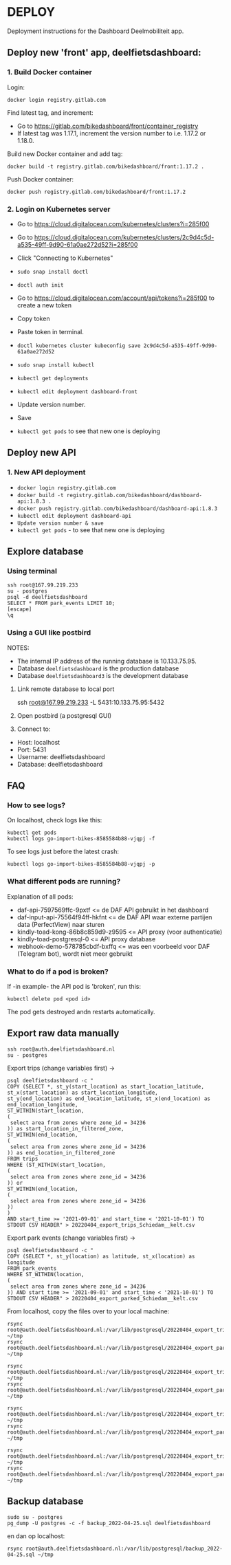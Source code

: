 # DEPLOY

Deployment instructions for the Dashboard Deelmobiliteit app.

## Deploy new 'front' app, deelfietsdashboard:

### 1. Build Docker container

Login:

    docker login registry.gitlab.com

Find latest tag, and increment:

- Go to https://gitlab.com/bikedashboard/front/container_registry
- If latest tag was 1.17.1, increment the version number to i.e. 1.17.2 or 1.18.0.

Build new Docker container and add tag:

    docker build -t registry.gitlab.com/bikedashboard/front:1.17.2 .

Push Docker container:

    docker push registry.gitlab.com/bikedashboard/front:1.17.2

### 2. Login on Kubernetes server

- Go to https://cloud.digitalocean.com/kubernetes/clusters?i=285f00
- Go to https://cloud.digitalocean.com/kubernetes/clusters/2c9d4c5d-a535-49ff-9d90-61a0ae272d52?i=285f00
- Click "Connecting to Kubernetes"
- `sudo snap install doctl`
- `doctl auth init`
- Go to https://cloud.digitalocean.com/account/api/tokens?i=285f00 to create a new token
- Copy token
- Paste token in terminal.
- `doctl kubernetes cluster kubeconfig save 2c9d4c5d-a535-49ff-9d90-61a0ae272d52`

- `sudo snap install kubectl`
- `kubectl get deployments`
- `kubectl edit deployment dashboard-front`

- Update version number.
- Save

- `kubectl get pods` to see that new one is deploying

## Deploy new API

### 1. New API deployment

- `docker login registry.gitlab.com`
- `docker build -t registry.gitlab.com/bikedashboard/dashboard-api:1.8.3 .`
- `docker push registry.gitlab.com/bikedashboard/dashboard-api:1.8.3`
- `kubectl edit deployment dashboard-api`
- `Update version number & save`
- `kubectl get pods` - to see that new one is deploying

## Explore database

### Using terminal

    ssh root@167.99.219.233
    su - postgres
    psql -d deelfietsdashboard
    SELECT * FROM park_events LIMIT 10;
    [escape]
    \q

### Using a GUI like postbird

NOTES:
- The internal IP address of the running database is 10.133.75.95.
- Database `deelfietsdashboard` is the production database
- Database `deelfietsdashboard3` is the development database

1. Link remote database to local port

    ssh root@167.99.219.233 -L 5431:10.133.75.95:5432

2. Open postbird (a postgresql GUI)

3. Connect to:
- Host: localhost
- Port: 5431
- Username: deelfietsdashboard
- Database: deelfietsdashboard

## FAQ

### How to see logs?

On localhost, check logs like this:

    kubectl get pods
    kubectl logs go-import-bikes-8585584b88-vjqpj -f

To see logs just before the latest crash:

    kubectl logs go-import-bikes-8585584b88-vjqpj -p

### What different pods are running?

Explanation of all pods:

- daf-api-7597569ffc-9pxtf <= de DAF API gebruikt in het dashboard
- daf-input-api-75564f94ff-hkfnt <= de DAF API waar externe partijen data (PerfectView) naar sturen
- kindly-toad-kong-86b8c859d9-z9595 <= API proxy (voor authenticatie)
- kindly-toad-postgresql-0 <= API proxy database
- webhook-demo-578785cbdf-bxffq <= was een voorbeeld voor DAF (Telegram bot), wordt niet meer gebruikt

### What to do if a pod is broken?

If -in example- the API pod is 'broken', run this:

    kubectl delete pod <pod id>

The pod gets destroyed andn restarts automatically.

## Export raw data manually

    ssh root@auth.deelfietsdashboard.nl
    su - postgres

Export trips (change variables first) ->

    psql deelfietsdashboard -c "
    COPY (SELECT *, st_y(start_location) as start_location_latitude, st_x(start_location) as start_location_longitude,
    st_y(end_location) as end_location_latitude, st_x(end_location) as end_location_longitude,
    ST_WITHIN(start_location,
    (
     select area from zones where zone_id = 34236
    )) as start_location_in_filtered_zone,
    ST_WITHIN(end_location,
    (
     select area from zones where zone_id = 34236
    )) as end_location_in_filtered_zone
    FROM trips
    WHERE (ST_WITHIN(start_location,
    (
     select area from zones where zone_id = 34236
    )) or 
    ST_WITHIN(end_location,
    (
     select area from zones where zone_id = 34236
    ))
    ) 
    AND start_time >= '2021-09-01' and start_time < '2021-10-01') TO STDOUT CSV HEADER" > 20220404_export_trips_Schiedam__kelt.csv

Export park events (change variables first) ->

    psql deelfietsdashboard -c "
    COPY (SELECT *, st_y(location) as latitude, st_x(location) as longitude
    FROM park_events
    WHERE ST_WITHIN(location,
    (
     select area from zones where zone_id = 34236
    )) AND start_time >= '2021-09-01' and start_time < '2021-10-01') TO STDOUT CSV HEADER" > 20220404_export_parked_Schiedam__kelt.csv

From localhost, copy the files over to your local machine:

    rsync root@auth.deelfietsdashboard.nl:/var/lib/postgresql/20220404_export_trips_Barendrecht__kelt.csv ~/tmp
    rsync root@auth.deelfietsdashboard.nl:/var/lib/postgresql/20220404_export_parked_Barendrecht__kelt.csv ~/tmp

    rsync root@auth.deelfietsdashboard.nl:/var/lib/postgresql/20220404_export_trips_Albrandswaard__kelt.csv ~/tmp
    rsync root@auth.deelfietsdashboard.nl:/var/lib/postgresql/20220404_export_parked_Albrandswaard__kelt.csv ~/tmp

    rsync root@auth.deelfietsdashboard.nl:/var/lib/postgresql/20220404_export_trips_Ridderkerk__kelt.csv ~/tmp
    rsync root@auth.deelfietsdashboard.nl:/var/lib/postgresql/20220404_export_parked_Ridderkerk__kelt.csv ~/tmp

    rsync root@auth.deelfietsdashboard.nl:/var/lib/postgresql/20220404_export_trips_Schiedam__kelt.csv ~/tmp
    rsync root@auth.deelfietsdashboard.nl:/var/lib/postgresql/20220404_export_parked_Schiedam__kelt.csv ~/tmp

## Backup database

    sudo su - postgres
    pg_dump -U postgres -c -f backup_2022-04-25.sql deelfietsdashboard

en dan op localhost:

    rsync root@auth.deelfietsdashboard.nl:/var/lib/postgresql/backup_2022-04-25.sql ~/tmp
